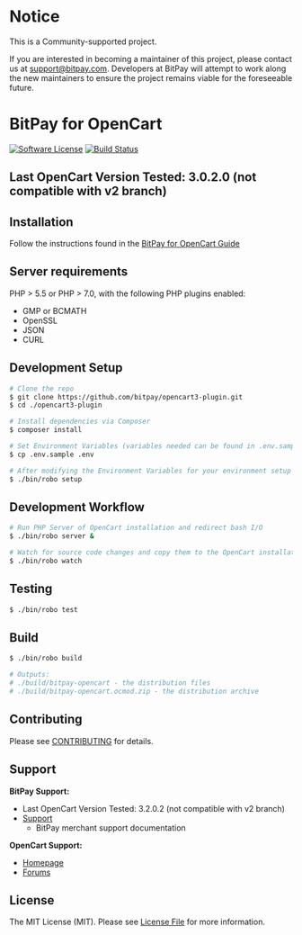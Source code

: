 # Notice

This is a Community-supported project.

If you are interested in becoming a maintainer of this project, please contact us at support@bitpay.com. Developers at BitPay will attempt to work along the new maintainers to ensure the project remains viable for the foreseeable future.

# BitPay for OpenCart

[![Software License](https://img.shields.io/badge/license-MIT-brightgreen.svg?style=flat-square)](LICENSE.md)
[![Build Status](https://img.shields.io/travis/bitpay/opencart-plugin/master.svg?style=flat-square)](https://travis-ci.org/bitpay/opencart-plugin)

## Last OpenCart Version Tested: 3.0.2.0 (not compatible with v2 branch)

## Installation

Follow the instructions found in the [BitPay for OpenCart Guide](GUIDE.md)

## Server requirements
PHP > 5.5 or PHP > 7.0, with the following PHP plugins enabled:
* GMP or BCMATH
* OpenSSL
* JSON
* CURL


## Development Setup

``` bash
# Clone the repo
$ git clone https://github.com/bitpay/opencart3-plugin.git
$ cd ./opencart3-plugin

# Install dependencies via Composer
$ composer install

# Set Environment Variables (variables needed can be found in .env.sample)
$ cp .env.sample .env

# After modifying the Environment Variables for your environment setup OpenCart
$ ./bin/robo setup
```

## Development Workflow

``` bash
# Run PHP Server of OpenCart installation and redirect bash I/O
$ ./bin/robo server &

# Watch for source code changes and copy them to the OpenCart installation
$ ./bin/robo watch
```

## Testing

``` bash
$ ./bin/robo test
```

## Build

``` bash
$ ./bin/robo build

# Outputs:
# ./build/bitpay-opencart - the distribution files
# ./build/bitpay-opencart.ocmod.zip - the distribution archive
```

## Contributing

Please see [CONTRIBUTING](CONTRIBUTING.md) for details.

## Support

**BitPay Support:**

* Last OpenCart Version Tested: 3.2.0.2 (not compatible with v2 branch)
* [Support](https://support.bitpay.com/hc/en-us/articles/115003000543-How-do-I-accept-bitcoin-with-Opencart-)
  * BitPay merchant support documentation

**OpenCart Support:**

* [Homepage](http://www.opencart.com)
* [Forums](http://forum.opencart.com)

## License

The MIT License (MIT). Please see [License File](LICENSE.md) for more information.
